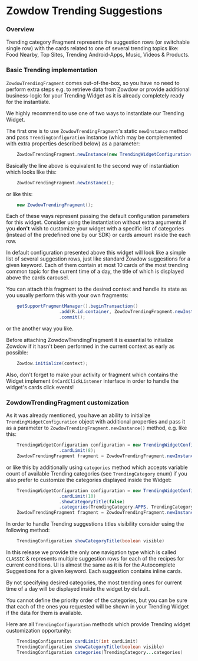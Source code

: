 # Zowdow Trending Suggestions

### Overview

Trending category Fragment represents the suggestion rows (or switchable single row) with 
the cards related to one of several trending topics like: Food Nearby, Top Sites,
Trending Android-Apps, Music, Videos & Products.

### Basic Trending implementation

`ZowdowTrendingFragment` comes out-of-the-box, so you have no need to perform extra steps e.g. to
retrieve data from Zowdow or provide additional business-logic for your Trending Widget as it is
already completely ready for the instantiate.

We highly recommend to use one of two ways to instantiate our Trending Widget.

The first one is to use `ZowdowTrendingFragment`'s static `newInstance` method and
pass `TrendingConfiguration` instance (which may be complemented with extra properties described 
below) as a parameter:

```java
    ZowdowTrendingFragment.newInstance(new TrendingWidgetConfiguration());
```

Basically the line above is equivalent to the second way of instantiation which looks like this:

```java
    ZowdowTrendingFragment.newInstance();
```

or like this:

```java
    new ZowdowTrendingFragment();
```

Each of these ways represent passing the default configuration parameters for this widget.
Consider using the instantiation without extra arguments if you **don't** wish to customize
your widget with a specific list of categories (instead of the predefined one by our SDK) 
or cards amount inside the each row.

In default configuration presented above this widget will look like a simple list of several 
suggestion rows, just like standard Zowdow suggestions for a given keyword. Each of them contain at 
most 10 cards of the most trending common topic for the current time of a day, the title of which 
is displayed above the cards carousel.

You can attach this fragment to the desired context and handle its state as you usually perform 
this with your own fragments:

```java
    getSupportFragmentManager().beginTransaction()
                    .add(R.id.container, ZowdowTrendingFragment.newInstance(), "example_tag")
                    .commit();
```

or the another way you like.

Before attaching ZowdowTrendingFragment it is essential to initialize Zowdow if it hasn't been
performed in the current context as early as possible:

```java
    Zowdow.initialize(context);
```

Also, don't forget to make your activity or fragment which contains the Widget implement 
`OnCardClickListener` interface in order to handle the widget's cards click events!

### ZowdowTrendingFragment customization

As it was already mentioned, you have an ability to initialize `TrendingWidgetConfiguration` 
object with additional properties and pass it as a parameter to `ZowdowTrendingFragment.newInstance()`
method, e.g. like this:

```java
    TrendingWidgetConfiguration configuration = new TrendingWidgetConfiguration()
                    .cardLimit(8);
    ZowdowTrendingFragment fragment = ZowdowTrendingFragment.newInstance(configuration);
```

or like this by additionally using `categories` method which accepts variable count of available 
Trending categories (see `TrendingCategory` enum) if you also prefer to customize the 
categories displayed inside the Widget:

```java
    TrendingWidgetConfiguration configuration = new TrendingWidgetConfiguration()
                    .cardLimit(10)
                    .showCategoryTitle(false)
                    .categories(TrendingCategory.APPS, TrendingCategory.MUSIC, TrendingCategory.NEWS, TrendingCategory.PLACES, TrendingCategory.FOOD);
    ZowdowTrendingFragment fragment = ZowdowTrendingFragment.newInstance(configuration);
```

In order to handle Trending suggestions titles visibility consider using the following method:

```java
    TrendingConfiguration showCategoryTitle(boolean visible)
```

In this release we provide the only one navigation type which is called `CLASSIC` & represents 
multiple suggestion rows for each of the recipes for current conditions.
UI is almost the same as it is for the Autocomplete Suggestions for a given keyword.
Each suggestion contains inline cards.

By not specifying desired categories, the most trending ones for current time of a day will 
be displayed inside the widget by default.

You cannot define the priority order of the categories, but you can be sure that each of the ones
you requested will be shown in your Trending Widget if the data for them is available.

Here are all `TrendingConfiguration` methods which provide Trending widget customization opportunity:

```java
    TrendingConfiguration cardLimit(int cardLimit)
    TrendingConfiguration showCategoryTitle(boolean visible)
    TrendingConfiguration categories(TrendingCategory...categories)
```